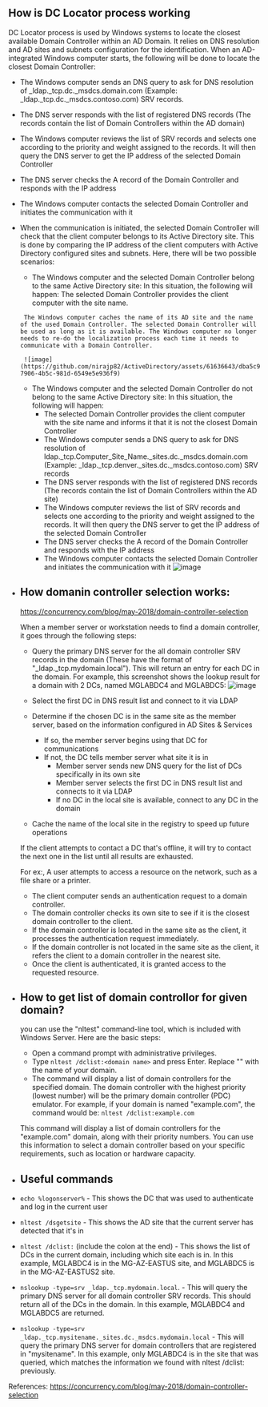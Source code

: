 ## How is DC Locator process working
   
   DC Locator process is used by Windows systems to locate the closest available Domain Controller within an AD Domain. It relies on DNS resolution and AD sites and subnets configuration for the identification. When an AD-integrated Windows computer starts, the following will be done to locate the closest Domain Controller:
   *   The Windows computer sends an DNS query to ask for DNS resolution of _ldap._tcp.dc._msdcs.domain.com (Example: _ldap._tcp.dc._msdcs.contoso.com) SRV records.
   *   The DNS server responds with the list of registered DNS records (The records contain the list of Domain Controllers within the AD domain)
   *   The Windows computer reviews the list of SRV records and selects one according to the priority and weight assigned to the records. It will then query the DNS server to get the IP address of the selected Domain Controller
   *   The DNS server checks the A record of the Domain Controller and responds with the IP address
   *   The Windows computer contacts the selected Domain Controller and initiates the communication with it
   *   When the communication is initiated, the selected Domain Controller will check that the client computer belongs to its Active Directory site. This is done by comparing the IP address of the client computers with Active Directory configured sites and subnets. Here, there will be two possible scenarios:
         *   The Windows computer and the selected Domain Controller belong to the same Active Directory site: In this situation, the following will happen:
The selected Domain Controller provides the client computer with the site name.

            The Windows computer caches the name of its AD site and the name of the used Domain Controller. The selected Domain Controller will be used as long as it is available. The Windows computer no longer needs to re-do the localization process each time it needs to communicate with a Domain Controller.
       
            ![image](https://github.com/nirajp82/ActiveDirectory/assets/61636643/dba5c973-7906-4b5c-981d-6549e5e936f9)
       
       *   The Windows computer and the selected Domain Controller do not belong to the same Active Directory site: In this situation, the following will happen:
             *   The selected Domain Controller provides the client computer with the site name and informs it that it is not the closest Domain Controller
            *   The Windows computer sends a DNS query to ask for DNS resolution of ldap._tcp.Computer_Site_Name._sites.dc._msdcs.domain.com (Example: _ldap._tcp.denver._sites.dc._msdcs.contoso.com) SRV records
            *   The DNS server responds with the list of registered DNS records (The records contain the list of Domain Controllers within the AD site)
            *   The Windows computer reviews the list of SRV records and selects one according to the priority and weight assigned to the records. It will then query the DNS server to get the IP address of the selected Domain Controller
            *    The DNS server checks the A record of the Domain Controller and responds with the IP address
            *    The Windows computer contacts the selected Domain Controller and initiates the communication with it
                  ![image](https://github.com/nirajp82/ActiveDirectory/assets/61636643/0d313657-f36e-4520-a9e7-8973ca21945c)




            
















* ## How domanin controller selection works:
   
   https://concurrency.com/blog/may-2018/domain-controller-selection
   
   When a member server or workstation needs to find a domain controller, it goes through the following steps:
   * Query the primary DNS server for the all domain controller SRV records in the domain (These have the format of "_ldap._tcp.mydomain.local").
      This will return an entry for each DC in the domain.  For example, this screenshot shows the lookup result for a domain with 2 DCs, named MGLABDC4 and MGLABDC5:
      ![image](https://user-images.githubusercontent.com/61636643/232134474-21f860e1-1db9-4a92-a6c8-8515dff002f7.png)
   
   * Select the first DC in DNS result list and connect to it via LDAP
   * Determine if the chosen DC is in the same site as the member server, based on the information configured in AD Sites & Services
      * If so, the member server begins using that DC for communications
      * If not, the DC tells member server what site it is in
         * Member server sends new DNS query for the list of DCs specifically in its own site
         * Member server selects the first DC in DNS result list and connects to it via LDAP
         * If no DC in the local site is available, connect to any DC in the domain
   * Cache the name of the local site in the registry to speed up future operations
   
   If the client attempts to contact a DC that's offline, it will try to contact the next one in the list until all results are exhausted.
   
   For ex:, A user attempts to access a resource on the network, such as a file share or a printer.
   * The client computer sends an authentication request to a domain controller.
   * The domain controller checks its own site to see if it is the closest domain controller to the client.
   * If the domain controller is located in the same site as the client, it processes the authentication request immediately.
   * If the domain controller is not located in the same site as the client, it refers the client to a domain controller in the nearest site.
   * Once the client is authenticated, it is granted access to the requested resource.


* ## How to get list of domain controllor for given domain?
   you can use the "nltest" command-line tool, which is included with Windows Server. 
   Here are the basic steps:
  * Open a command prompt with administrative privileges.
  * Type `nltest /dclist:<domain name>` and press Enter. Replace "<domain name>" with the name of your domain.
  * The command will display a list of domain controllers for the specified domain. The domain controller with the highest priority (lowest number) will be the primary domain controller (PDC) emulator.
  For example, if your domain is named "example.com", the command would be:
  `nltest /dclist:example.com`
   
   This command will display a list of domain controllers for the "example.com" domain, along with their priority numbers. You can use this information to select a domain controller based on your specific requirements, such as location or hardware capacity.

* ## Useful commands
* `echo %logonserver%` - This shows the DC that was used to authenticate and log in the current user
* `nltest /dsgetsite` - This shows the AD site that the current server has detected that it's in
* `nltest /dclist:` (include the colon at the end) - This shows the list of DCs in the current domain, including which site each is in.  In this example, MGLABDC4 is in the MG-AZ-EASTUS site, and MGLABDC5 is in the MG-AZ-EASTUS2 site.
* `nslookup -type=srv _ldap._tcp.mydomain.local`. - This will query the primary DNS server for all domain controller SRV records.  This should return all of the DCs in the domain.  In this example, MGLABDC4 and MGLABDC5 are returned.
* `nslookup -type=srv _ldap._tcp.mysitename._sites.dc._msdcs.mydomain.local` - This will query the primary DNS server for domain controllers that are registered in "mysitename".  In this example, only MGLABDC4 is in the site that was queried, which matches the information we found with nltest /dclist: previously.
   



   

 
   
References:
      https://concurrency.com/blog/may-2018/domain-controller-selection
